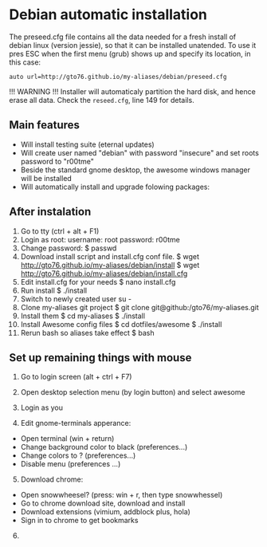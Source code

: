 Debian automatic installation
=============================

The preseed.cfg file contains all the data needed for a fresh install of debian linux (version jessie), so that it can be installed unatended. To use it pres ESC when the first menu (grub) shows up and specify its location, in this case:

`auto url=http://gto76.github.io/my-aliases/debian/preseed.cfg`

!!! WARNING !!!
Installer will automaticaly partition the hard disk, and hence erase all data. Check the `reseed.cfg`, line 149 for details.

Main features
-------------
- Will install testing suite (eternal updates)
- Will create user named "debian" with password "insecure" and set roots password to "r00tme"
- Beside the standard gnome desktop, the awesome windows manager will be installed
- Will automatically install and upgrade folowing packages: 

After instalation
-----------------
1. Go to tty (ctrl + alt + F1)
2. Login as root:
	username: root
	password: r00tme
3. Change password:
	$ passwd <new-password>
4. Download install script and install.cfg conf file.
	$ wget http://gto76.github.io/my-aliases/debian/install
	$ wget http://gto76.github.io/my-aliases/debian/install.cfg
5. Edit install.cfg for your needs
	$ nano install.cfg
6. Run install
	$ ./install
8. Switch to newly created user
	su - <new-user>
9. Clone my-aliases git project
	$ git clone git@github:/gto76/my-aliases.git
10. Install them 
	$ cd my-aliases
	$ ./install
11. Install Awesome config files
	$ cd dotfiles/awesome
	$ ./install
12. Rerun bash so aliases take effect
	$ bash

Set up remaining things with mouse
----------------------------------
1. Go to login screen (alt + ctrl + F7)
2. Open desktop selection menu (by login button) and select awesome
3. Login as you

4. Edit gnome-terminals apperance:
 * Open terminal (win + return)
 * Change background color to black (preferences...)
 * Change colors to ? (preferences...)
 * Disable menu (preferences ...)

5. Download chrome:
 * Open snowwheesel? (press: win + r, then type snowwhessel)
 * Go to chrome download site, download and install
 * Download extensions (vimium, addblock plus, hola)
 * Sign in to chrome to get bookmarks

6.



	


	
